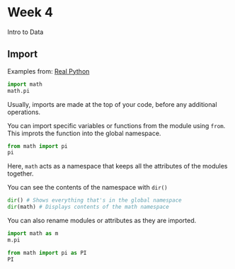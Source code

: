 # Week 4

Intro to Data

## Import

Examples from: [Real Python](https://realpython.com/python-import/#basic-python-import)

```python
import math
math.pi
```

Usually, imports are made at the top of your code, before any additional operations.

You can import specific variables or functions from the module using `from`. This improts the function into the global namespace.

```python
from math import pi
pi
```

Here, `math` acts as a namespace that keeps all the attributes of the modules together.

You can see the contents of the namespace with `dir()`

```python
dir() # Shows everything that's in the global namespace
dir(math) # Displays contents of the math namespace
```

You can also rename modules or attributes as they are imported.

```python
import math as m
m.pi
```

```python
from math import pi as PI
PI
```

